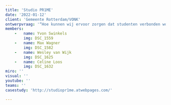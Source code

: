 ```yaml
---
title: 'Studio PR1ME'
date: '2022-01-12'
client: 'Gemeente Rotterdam/VONK'
ontwerpvraag: '“Hoe kunnen wij ervoor zorgen dat studenten verbonden worden met de verschillende innovatiehubs?'
members:
    -   name: Yvon Swinkels
        img: DSC_1559
    -   name: Max Wagner
        img: DSC_1582
    -   name: Wesley van Wijk
        img: DSC_1625
    -   name: Celine Loos
        img: DSC_1632
miro: ''
visual: ''
youtube: ''
teams: ''
casestudy: 'http://studiopr1me.atwebpages.com/'

---
```



 

